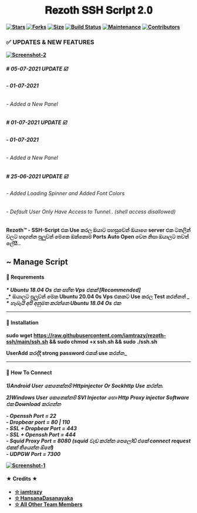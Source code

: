 <center><h1>𝐑𝐞𝐳𝐨𝐭𝐡 𝐒𝐒𝐇 𝐒𝐜𝐫𝐢𝐩𝐭 𝟐.𝟎<b> </h1></center>

[![Stars](https://img.shields.io/github/stars/iamtrazy/rezoth-ssh?style=flat&color=blue)](https://github.com/iamtrazy/rezoth-ssh) [![Forks](https://img.shields.io/github/forks/iamtrazy/rezoth-ssh?style=flat&color=blue)](https://github.com/iamtrazy/rezoth-ssh/fork) [![Size](https://img.shields.io/github/repo-size/imatrazy/rezoth-ssh?style=flat&color=green)](https://github.com/iamtrazy/rezoth-ssh) [![Build Status](https://travis-ci.org/iamtrazy/rezoth-ssh.svg?branch=master)](https://github.com/iamtrazy/rezoth-ssh) [![Maintenance](https://img.shields.io/badge/Maintained%3F-yes-green.svg)](https://github.com/iamtrazy/rezoth-ssh/graphs/commit-activity) [![Contributors](https://img.shields.io/github/contributors/iamtrazy/rezoth-ssh?style=flat&color=red)](https://github.com/iamtrazy/rezoth-ssh/graphs/contributors)
 
  <h3>✅ UPDATES & NEW FEATURES</h3>
<a href="https://github.com/iamtrazy/rezoth-ssh"><img src="https://i.ibb.co/XSHtYQm/Screenshot-2.png" alt="Screenshot-2" border="0"></a> 
 
 <h5># 05-07-2021 UPDATE ☑️</h5>
  <h6><b>   - 01-07-2021 </b></h6>
  <h6>   - Added a New Panel<h6>
 
 <h5># 01-07-2021 UPDATE ☑️</h5>
  <h6><b>   - 01-07-2021 </b></h6>
  <h6>   - Added a New Panel<h6>
<h5># 25-06-2021 UPDATE ☑️</h5>
    <h6>   - Added Loading Spinner and Added Font Colors</h6>
    <h6>   - Default User Only Have Access to Tunnel.. (shell access disallowed)</h6>
   
 
Rezoth™ - SSH-Script එක Use කරල ඔයාට පහසුවෙන් ඔයාගෙ server එක ටනලින් වලට හදාගන්න පුලුවන් මෙකෙ ඔක්කොම Ports Auto Open වෙන නිසා ඔයාලට තවත් ලේසී..

## ~ Manage Script

#### :book: Requrements

_* Ubuntu 18.04  Os එක සහිත Vps එකක් [Recommended]_<br>
_* ඔයාලට පුලුවන් මෙක Ubuntu 20.04 0s Vps එකකට Use කරල Test කරන්නත් _<br>
_* හැබැයි අපි අනුමත කරන්නෙ Ubuntu 18.04 Os එක_<br>

------------------------------------------
#### :book: Installation

sudo wget https://raw.githubusercontent.com/iamtrazy/rezoth-ssh/main/ssh.sh && sudo chmod +x ssh.sh  && sudo ./ssh.sh

UserAdd කරද්දි strong password එකක් use කරන්න_

------------------------------------------

#### :book: How To Connect

_1)Android User කෙනෙක්නම් Httpinjector Or Sockhttp Use කරන්න._

_2)Windows User කෙනෙක්නම් SVI Injector හො Http Proxy injector Software එක Download කරගන්න_

_- Openssh Port = 22_<br>
_- Dropbear port   =  80 | 110_<br>
_- SSL + Dropbear Port  =  443_<br>
_- SSL + Openssh Port  =  444_<br>
_- Squid Proxy Port  =  8080 (squid වැඩ කරන්න පෙලෝඩ් එකේ connect request එකක් තියෙන්න ඕනේ)_<br>
_- UDPGW Port  =  7300_<br>

<a href="https://github.com/iamtrazy/rezoth-ssh"><img src="https://i.ibb.co/qpvCqQR/Screenshot-4.png" alt="Screenshot-1" border="0"></a>
    
#### ★ Credits ★
- <a href="https://t.me/iamtrazy">✫ iamtrazy
- <a href="https://t.me/HansanaDasanayaka">✫ HansanaDasanayaka
- <a href="https://t.me/Rezoth">✫ All Other Team Members     


